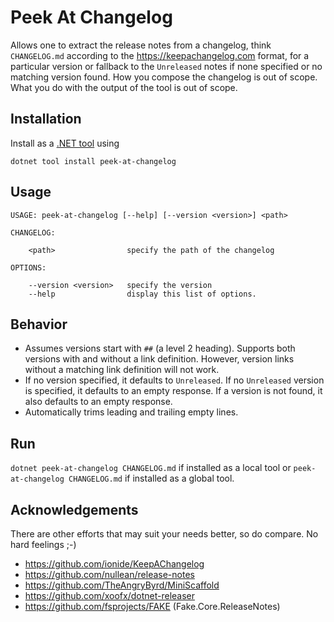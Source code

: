 # Peek At Changelog

Allows one to extract the release notes from a changelog, think `CHANGELOG.md` according to the https://keepachangelog.com format, for a particular version or fallback to the `Unreleased` notes if none specified or no matching version found. How you compose the changelog is out of scope. What you do with the output of the tool is out of scope.

## Installation

Install as a [.NET tool](https://learn.microsoft.com/en-us/dotnet/core/tools/global-tools) using

`dotnet tool install peek-at-changelog`

## Usage

```
USAGE: peek-at-changelog [--help] [--version <version>] <path>

CHANGELOG:

    <path>                specify the path of the changelog

OPTIONS:

    --version <version>   specify the version
    --help                display this list of options.
```

## Behavior

- Assumes versions start with `##` (a level 2 heading). Supports both versions with and without a link definition. However, version links without a matching link definition will not work.
- If no version specified, it defaults to `Unreleased`. If no `Unreleased` version is specified, it defaults to an empty response. If a version is not found, it also defaults to an empty response.
- Automatically trims leading and trailing empty lines.

## Run

`dotnet peek-at-changelog CHANGELOG.md` if installed as a local tool or `peek-at-changelog CHANGELOG.md` if installed as a global tool.

## Acknowledgements

There are other efforts that may suit your needs better, so do compare. No hard feelings ;-)

- https://github.com/ionide/KeepAChangelog
- https://github.com/nullean/release-notes
- https://github.com/TheAngryByrd/MiniScaffold
- https://github.com/xoofx/dotnet-releaser
- https://github.com/fsprojects/FAKE (Fake.Core.ReleaseNotes)

